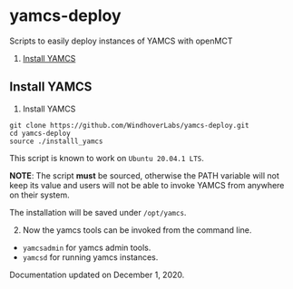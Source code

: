 # yamcs-deploy
Scripts to easily deploy instances of YAMCS with openMCT

1. [Install YAMCS](#install_yamcs)

## Install YAMCS<a name="install_yamcs"></a>

1. Install YAMCS
```
git clone https://github.com/WindhoverLabs/yamcs-deploy.git
cd yamcs-deploy
source ./installl_yamcs
```
This script is known to work on `Ubuntu 20.04.1 LTS`.

**NOTE**: The script __must__ be sourced, otherwise the PATH variable will not keep its value
and users will not be able to invoke YAMCS from anywhere on their system.

The installation will be saved under `/opt/yamcs`.

2. Now the yamcs tools can be invoked from the command line. 
- `yamcsadmin` for yamcs admin tools.
- `yamcsd` for running yamcs instances.
 
 
 Documentation updated on December 1, 2020.